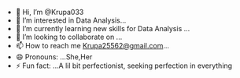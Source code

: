 - 👋 Hi, I’m @Krupa033
- 👀 I’m interested in Data Analysis...
- 🌱 I’m currently learning new skills for Data Analysis ...
- 💞️ I’m looking to collaborate on ...
- 📫 How to reach me Krupa25562@gmail.com...
- 😄 Pronouns: ...She,Her
- ⚡ Fun fact: ...A lil bit perfectionist, seeking perfection in everything

<!---
Krupa033/Krupa033 is a ✨ special ✨ repository because its `README.md` (this file) appears on your GitHub profile.
You can click the Preview link to take a look at your changes.
--->
